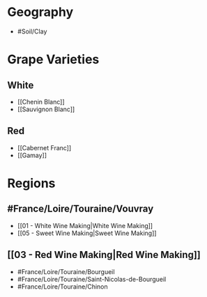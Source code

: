 # Geography
- #Soil/Clay
# Grape Varieties
## White
- [[Chenin Blanc]]
- [[Sauvignon Blanc]]
## Red
- [[Cabernet Franc]]
- [[Gamay]]
# Regions
## #France/Loire/Touraine/Vouvray
- [[01 - White Wine Making|White Wine Making]]
- [[05 - Sweet Wine Making|Sweet Wine Making]]
## [[03 - Red Wine Making|Red Wine Making]]
- #France/Loire/Touraine/Bourgueil
- #France/Loire/Touraine/Saint-Nicolas-de-Bourgueil
- #France/Loire/Touraine/Chinon
